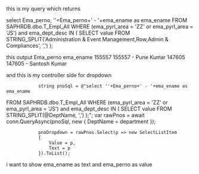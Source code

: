 this is my query which returns 

 select Ema_perno, ''+Ema_perno+' - '+ema_ename as ema_ename
 FROM SAPHRDB.dbo.T_Empl_All WHERE (ema_pyrl_area = 'ZZ' or ema_pyrl_area = 'JS') and  ema_dept_desc IN (
    SELECT value FROM STRING_SPLIT('Administration & Event Management,Row,Admin & Compliances', ',')
);

this output
Ema_perno	ema_ename
155557	155557 - Pune Kumar
147605	147605 - Santosh Kumar

and this is my controller side for dropdown 

                string pnoSql = @"select ''+Ema_perno+' - '+ema_ename as ema_ename
 FROM SAPHRDB.dbo.T_Empl_All WHERE (ema_pyrl_area = 'ZZ' or ema_pyrl_area = 'JS') and  ema_dept_desc IN (
    SELECT value FROM STRING_SPLIT(@DeptName, ',')
);";
                var rawPnos = await conn.QueryAsync<string>(pnoSql, new { DeptName = department });

                pnoDropdown = rawPnos.Select(p => new SelectListItem
                {
                    Value = p,
                    Text = p
                }).ToList();

i want to show ema_ename as text and ema_perno as value 

